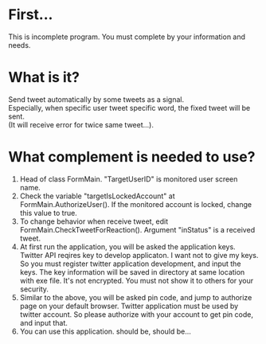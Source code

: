 # First...
This is incomplete program. You must complete by your information and needs.

# What is it?
Send tweet automatically by some tweets as a signal.<br>
Especially, when specific user tweet specific word, the fixed tweet will be sent.<br>
(It will receive error for twice same tweet...).

# What complement is needed to use?
1. Head of class FormMain. "TargetUserID" is monitored user screen name.
2. Check the variable "targetIsLockedAccount" at FormMain.AuthorizeUser(). If the monitored account is locked, change this value to true.
3. To change behavior when receive tweet, edit FormMain.CheckTweetForReaction(). Argument "inStatus" is a received tweet.
4. At first run the application, you will be asked the application keys. Twitter API reqires key to develop applicaton. I want not to give my keys. So you must register twitter application development, and input the keys. The key information will be saved in directory at same location with exe file. It's not encrypted. You must not show it to others for your security.
5. Similar to the above, you will be asked pin code, and jump to authorize page on your default browser. Twitter application must be used by twitter account. So please authorize with your account to get pin code, and input that.
6. You can use this application. should be, should be...